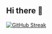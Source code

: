 ## Hi there 👋

<!--
**leeoos/leeoos** is a ✨ _special_ ✨ repository because its `README.md` (this file) appears on your GitHub profile.

Here are some ideas to get you started:

- 🔭 I’m currently working on ...
- 🌱 I’m currently learning ...
- 👯 I’m looking to collaborate on ...
- 🤔 I’m looking for help with ...
- 💬 Ask me about ...
- 📫 How to reach me: ...
- 😄 Pronouns: ...
- ⚡ Fun fact: ...
-->

[![GitHub Streak](https://streak-stats.demolab.com?user=leeoos&theme=github-dark-blue&date_format=j%20M%5B%20Y%5D&fire=DD2727&ring=DD2727)](https://git.io/streak-stats)

<!--![Most used languages](https://github.com/leeoos/github-stats-transparent/blob/output/generated/languages.svg)
![Github Stats](https://github.com/leeoos/github-stats-transparent/blob/output/generated/overview.svg)-->
